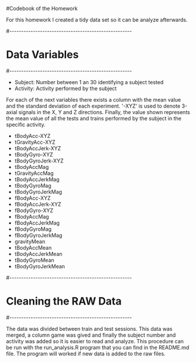 #Codebook of the Homework

For this homework I created a tidy data set so it can be analyze afterwards.

#----------------------------------------------------
# Data Variables
#----------------------------------------------------
- Subject: Number between 1 an 30 identifying a subject tested
- Activity: Activity performed by the subject

For each of the next variables there exists a column with the mean value and the standard deviation of each experiment.
'-XYZ' is used to denote 3-axial signals in the X, Y and Z directions. Finally, the value shown represents the mean value
of all the tests and trains performed by the subject in the specific activity. 

- tBodyAcc-XYZ
- tGravityAcc-XYZ
- tBodyAccJerk-XYZ
- tBodyGyro-XYZ
- tBodyGyroJerk-XYZ
- tBodyAccMag
- tGravityAccMag
- tBodyAccJerkMag
- tBodyGyroMag
- tBodyGyroJerkMag
- fBodyAcc-XYZ
- fBodyAccJerk-XYZ
- fBodyGyro-XYZ
- fBodyAccMag
- fBodyAccJerkMag
- fBodyGyroMag
- fBodyGyroJerkMag
- gravityMean
- tBodyAccMean
- tBodyAccJerkMean
- tBodyGyroMean
- tBodyGyroJerkMean

#----------------------------------------------------
# Cleaning the RAW Data
#----------------------------------------------------

The data was divided between train and test sessions. This data was merged, a column game was gived and finally the subject number
and activity was added so it is easier to read and analyze. This procedure can be run with the run_analysis.R program that you can 
find in the README.md file. The program will worked if new data is added to the raw files.


